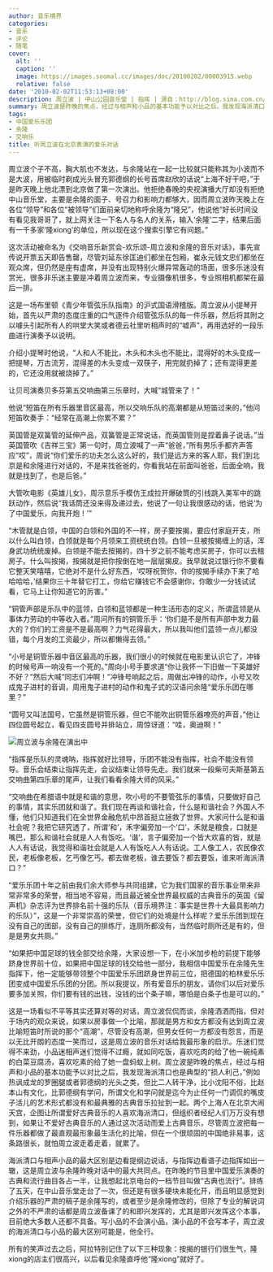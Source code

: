 ```yaml
---
author: 音乐境界
categories:
- 音乐
- 评论
- 随笔
cover:
  alt: ''
  caption: ''
  image: https://images.soomal.cc/images/doc/20100202/00003915.webp
  relative: false
date: '2010-02-02T11:53:13+08:00'
description: 周立波 | 中山公园音乐堂 | 指挥 | 源自：http://blog.sina.com.cn/yyjj | 版权：转载 |  平均/总评分：08.75/105
summary: 周立波是昨晚的焦点，经过与相声和小品的基本功能予以对比之后，我发现海派清口也是典型的“损人利己，”例如热讽成龙的罗圈腿或者郭德纲的光头之类，但比二人转干净，比小沈阳不俗，比赵本山有文化，比郭德纲有学问，所谓文化和学问就是迄今为止任何一门调侃的嘴皮子活儿的艺术形式都没有和最典雅的古典音乐拉扯到一起……
tags:
- 中国爱乐乐团
- 余隆
- 交响乐
title: 听周立波在北京表演的爱乐对话
---
```


周立波个子不高，胸大肌也不发达，与余隆站在一起一比较就只能称其为小波而不是大波，用被临时剃成光头冒充郭德纲的长号首席赵欣的话说“上海不好干吧，”于是昨天晚上他北漂到北京做了第一次演出。他拒绝春晚的央视演播大厅却没有拒绝中山音乐堂，主要是余隆的面子、号召力和影响力都够大，因而周立波昨天晚上在各位“领导”和各位“被领导”们面前亲切地称呼余隆为“隆兄”，他说他“好长时间没有看见我哥哥了，就上网关注一下名人与名人的关系，输入‘余隆’二字，结果后面有一千多家‘隆xiong’的单位，所以现在这个搜索引擎它有问题。”

这次活动被命名为《交响音乐新赏会-欢乐颂-周立波和余隆的音乐对话》，事先宣传说开票五天即告售罄，尽管刘延东徐匡迪们都坐在包厢，崔永元钱文忠们都坐在观众席，但仍然是座有虚席，并没有出现特别火爆异常轰动的场面，很多乐迷没有赏光，很多非乐迷主要是冲着周立波而来，专业摄像机很多，专业照相机都架在最后一排。

这是一场布里顿《青少年管弦乐队指南》的沪式国语滑稽版。周立波从小提琴开始，首先以严肃的态度庄重的口气逐件介绍管弦乐队的每一件乐器，然后将其附之以噱头引起所有人的哄堂大笑或者德云社里听相声时的“嘘声”，再用选好的一段乐曲进行演奏予以说明。

介绍小提琴时他说，“人和人不能比，木头和木头也不能比，混得好的木头变成一把提琴，万古流芳，混得差的木头变成一双筷子，用完就扔掉了；还有混得更差的，它还没用就被烧掉了。”

让贝司演奏贝多芬第五交响曲第三乐章时，大喊“城管来了！”

他说“短笛在所有乐器里音区最高，所以交响乐队的高潮都是从短笛过来的，”他问短笛吹奏手：“经常在高潮上你累不累？”

英国管是双簧管的延伸产品，双簧管是正常说话，而英国管则是捏着鼻子说话。”当英国管吹《吉祥三宝》第一句时，周立波喊了一声“爸爸，”所有男乐手都齐声答应“哎”，周说“你们爱乐的功夫怎么这么好的，我们是远方来的客人耶，我们到北京是和余隆进行对话的，不是来找爸爸的，你看我站在前面叫爸爸，后面全响，我就是找到了，也是后爸。”

大管吹电影《英雄儿女》，周示意乐手模仿王成拉开爆破筒的引线跳入美军中的跳跃动作，然后说“我话筒还没来得及递过去，他说了一句让我很感动的话，他说‘为了中国爱乐，向我开炮！’”

“木管就是白领，中国的白领和外国的不一样，房子要按揭，要应付家庭开支，所以什么叫白领，白领就是每个月领来工资统统白领。白领一旦被按揭缠上的话，浑身武功统统废掉。白领是不能去按揭的，四十岁之前不能考虑买房子，你可以去租房子。什么叫按揭，按揭就是把你按倒在地一层层揭皮。我早就说过银行你不要看它整天笑嘻嘻，它绝对不是什么好东西，‘哎呀祝贺你，你的按揭手续办下来了哈哈哈哈，’结果你三十年替它打工，你给它赚钱它不会感谢你，你敢少一分钱试试看，它马上让你知道它的厉害。”

“铜管声部是乐队中的蓝领，白领和蓝领都是一种生活形态的定义，所谓蓝领是从事体力劳动的中等收入者。”周问所有的铜管乐手：‘你们是不是所有声部中发力最大的？你们的工资是不是最高啊？力气花得最大，所以我叫他们蓝领一点儿都没错，每个月发的工资最少，所以都懒得去领。”

“小号是铜管乐器中音区最高的乐器，我们很小的时候就在电影里认识它了，冲锋的时候号声一响没有一个死的。”周向小号手要求道“你让我怀一下旧做一下英雄好不好？”然后大喊“同志们冲啊！”冲锋号响起之后，周做出冲锋的动作，小号又吹成鬼子进村的音调，周用鬼子进村的动作和鬼子式的汉语问余隆“爱乐乐团在哪里？”

“圆号又叫法国号，它虽然是铜管乐器，但它不能吹出铜管乐器嘹亮的声音，”他让四位圆号起立，看见四支圆号并排站立，周惊讶道：“哇，奥迪啊！”

![周立波与余隆在演出中](https://images.soomal.cc/images/doc/20100202/00003914.webp)





“指挥是乐队的灵魂呐，指挥就好比领导，乐团不能没有指挥，社会不能没有领导。音乐会结束让指挥先走，会议结束让领导先走。我们就来一段柴可夫斯基第五交响曲第四乐章的尾声，让我们看看余隆大师的风采。”

“交响曲在希腊语中就是和谐的意思，吹小号的不要管弦乐的事情，只要做好自己的事情，其实乐团就和谐了。我们现在再谈和谐社会，什么是和谐社会？外国人不懂，他们只知道我们在全世界金融危机中昂首挺立拯救了世界。大家问什么是和谐社会呢？我把它研究透了，所谓‘和’，禾字偏旁加一个‘口’，禾就是粮食，口就是嘴巴，那么和谐社会就是人人有饭吃。‘谐’，言子偏旁加一个皆大欢喜的皆，就是人人有话说，我觉得和谐社会就是人人有饭吃人人有话说。工人像工人，农民像农民，老板像老板，乞丐像乞丐。都去做老板，谁去要饭？都去要饭，谁来听海派清口？”

“爱乐乐团十年之前由我们余大师参与共同组建，它为我们国家的音乐事业带来非常非常多的荣誉，相当地不容易，而且最近被全世界最权威的古典音乐的英国《留声机》杂志评为世界排名前十强的乐队（音乐境界注：事实是世界十大最具影响力的乐队）”，这是一个非常崇高的荣誉，但它们的处境是什么样呢？爱乐乐团到现在没有自己的团部，没有自己的排练厅，连厕所都没有，当然临时厕所还是有的，但是是男女共厕。”

“如果把中国足球的钱全部交给余隆，大家设想一下，在小米加步枪的前提下能够跻身世界前十位，如果把中国足球的钱交给他一部分，我相信中国爱乐在余隆先生指挥下，他一定能够带领整个中国爱乐乐团跻身世界前三位，把德国的柏林爱乐乐团变成中国爱乐乐团的分团。所以我提议，所有爱音乐的朋友，请你们以后对爱乐要多加关照，你们要有钱的出钱，没钱的出个条子嘛，哪怕是白条子也是可以的。”

这是一场看似不平等其实还算对等的对话，周立波侃侃而谈，余隆洒洒而指，但对于场内的观众来说，如果以房事做一个比喻，那就是男方和女方都没有达到周立波比喻短笛时所说的那个“高潮”，尽管没有高潮，但男女任何一方都没有怨言，而是以无比开朗的态度一笑而过，这是周立波的音乐对话给我最形象的启示。乐迷们觉得不来劲，小品迷相声迷们觉得不过瘾，就如同吃饭，喜欢吃肉的给了他一碗纯素的白菜豆腐汤，喜欢吃素的给了她一盘蚂蚁上树。周立波是昨晚的焦点，经过与相声和小品的基本功能予以对比之后，我发现海派清口也是典型的“损人利己，”例如热讽成龙的罗圈腿或者郭德纲的光头之类，但比二人转干净，比小沈阳不俗，比赵本山有文化，比郭德纲有学问，所谓文化和学问就是迄今为止任何一门调侃的嘴皮子活儿的艺术形式都没有和最典雅的古典音乐拉扯到一起。两个上海人在北京大闹天宫，企图让所谓爱好古典音乐的人喜欢海派清口，但组织者经纪人们万万没有想到，如果让不爱好古典音乐的人通过这次活动而爱上古典音乐，尽管周立波把每一件乐器都做了最直观最形象最生活化的比喻，但在一个很顽固的中国绝非易事，这条路很长，就怕周立波走着走着，就累了。

海派清口与相声小品的最大区别是边看提纲边说话，与指挥边看谱子边指挥如出一辙，这是周立波与余隆昨晚对话中的最大共同点。在昨晚的节目里中国爱乐演奏的古典和流行曲目各占一半，让我想起北京电台的一档节目叫做“古典也流行”。排练了五天，在中山音乐堂走台了一次，但还是有很多硬块未能化开，而且明显感觉到介绍乐器的严肃的稿子是余隆写的，或者至少是余隆修改的，但除了专业的解说词之外的不严肃的话都是周立波备课了的和即兴发挥的，尤其是即兴发挥这个本事，目前绝大多数人还都不具备。写小品的不会演小品，演小品的不会写本子，周立波的海派清口与小品的最大区别可能是，他全行。

所有的笑声过去之后，阿拉特别记住了以下三种现象：按揭的银行们很生气，隆xiong的店主们很高兴，以后看见余隆直呼他“隆xiong”就好了。